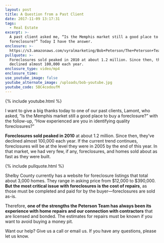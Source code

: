 ```yaml
---
layout: post
title: A Question from a Past Client
date: 2017-11-09 13:17:31
tags:
  - Real Estate
excerpt: >-
  A past client asked me, “Is the Memphis market still a good place to buy a
  foreclosure?” Today I have the answer.
enclosure: >-
  https://s3.amazonaws.com/vyralmarketing/Bob+Peterson/The+Peterson+Team-+A+Question+From+Our+Past+Client.mp4
pullquote: >-
  Foreclosures sold peaked in 2010 at about 1.2 million. Since then, they’ve
  declined almost 100,000 each year.
enclosure_type: video/mp4
enclosure_time:
use_youtube_image: false
youtube_alternate_image: /uploads/bob-youtube.jpg
youtube_code: 5BC4codoufM
---
```



{% include youtube.html %}

I want to give a big thanks today to one of our past clients, Lamont, who asked, “Is the Memphis market still a good place to buy a foreclosure?” with the follow-up, “How experienced are you in identifying quality foreclosures?”

**Foreclosures sold peaked in 2010** at about 1.2 million. Since then, they’ve declined almost 100,000 each year. If the current trend continues, foreclosures will be at the level they were in 2005 by the end of this year. In that market, we had very few, if any, foreclosures, and homes sold about as fast as they were built.

{% include pullquote.html %}

Shelby County currently has a website for foreclosure listings that total about 3,000 homes. They range in asking price from $12,000 to $390,000. **But the most critical issue with foreclosures is the cost of repairs**, as those must be completed and paid for by the buyer—foreclosures are sold as-is.

Therefore, **one of the strengths the Peterson Team has always been its experience with home repairs and our connection with contractors** that are licensed and bonded. The estimates for repairs must be known if you want to avoid buying a money pit.

Want our help? Give us a call or email us. If you have any questions, please let us know.